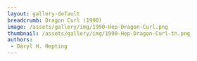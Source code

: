```yaml
---
layout: gallery-default
breadcrumb: Dragon Curl (1990)
image: /assets/gallery/img/1990-Hep-Dragon-Curl.png
thumbnail: /assets/gallery/img/1990-Hep-Dragon-Curl-tn.png
authors:
 - Daryl H. Hepting
---
```


